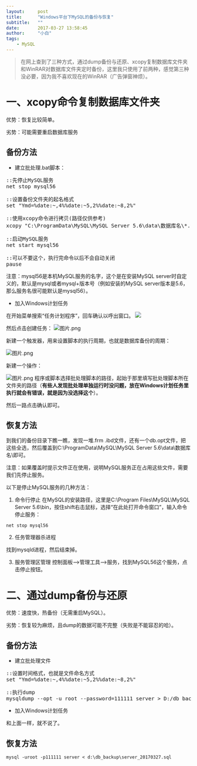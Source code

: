 ```yaml
---
layout:     post
title:      "Windows平台下MySQL的备份与恢复"
subtitle:   ""
date:       2017-03-27 13:58:45
author:     "小白"
tags:
    - MySQL
---
```

> 在网上查到了三种方式，通过dump备份与还原、xcopy复制数据库文件夹和WinRAR对数据库文件夹定时备份，这里我只使用了前两种，感觉第三种没必要，因为我不喜欢现在的WinRAR（广告弹窗神烦）。

# 一、xcopy命令复制数据库文件夹 #
优势：恢复比较简单。

劣势：可能需要重启数据库服务

## 备份方法 ##
- 建立批处理.bat脚本：
<pre>
::先停止MySQL服务
net stop mysql56

::设置备份文件夹的起名格式
set "Ymd=%date:~,4%%date:~5,2%%date:~8,2%"

::使用xcopy命令进行拷贝(路径仅供参考)
xcopy "C:\ProgramData\MySQL\MySQL Server 5.6\data\数据库名\*.*" "D:\db_backup\%Ymd%\"

::启动MySQL服务
net start mysql56

::可以不要这个，执行完命令以后不会自动关闭
pause
</pre>
注意：mysql56是本机MySQL服务的名字，这个是在安装MySQL server时自定义的，默认是mysql或者mysql+版本号（例如安装的MySQL server版本是5.6，那么服务名很可能默认是mysql56）。


- 加入Windows计划任务

在开始菜单搜索“任务计划程序”，回车确认以呼出窗口。
![](http://upload-images.jianshu.io/upload_images/3071749-6a0f0888cbbd58d9.png?imageMogr2/auto-orient/strip%7CimageView2/2/w/1240)

然后点击创建任务：
![图片.png](http://upload-images.jianshu.io/upload_images/3071749-25a3e3f3a63bf174.png?imageMogr2/auto-orient/strip%7CimageView2/2/w/1240)

新建一个触发器，用来设置脚本的执行周期，也就是数据库备份的周期：

![图片.png](http://upload-images.jianshu.io/upload_images/3071749-06bd267c4bf13991.png?imageMogr2/auto-orient/strip%7CimageView2/2/w/1240)

新建一个操作：

![图片.png](http://upload-images.jianshu.io/upload_images/3071749-7f573a1a196c96dc.png?imageMogr2/auto-orient/strip%7CimageView2/2/w/1240)
程序或脚本选择批处理脚本的路径，起始于那里填写批处理脚本所在文件夹的路径（**有些人发现批处理单独运行时没问题，放在Windows计划任务里执行就会有错误，就是因为没选择这个**）。

然后一路点击确认即可。

## 恢复方法 ##
到我们的备份目录下瞧一瞧，发现一堆.frm .ibd文件，还有一个db.opt文件，把这些全选，然后覆盖到C:\ProgramData\MySQL\MySQL Server 5.6\data\数据库名\即可。

注意：如果覆盖时提示文件正在使用，说明MySQL服务正在占用这些文件，需要我们先停止服务。

以下是停止MySQL服务的几种方法：
1. 命令行停止
在MySQL的安装路径，这里是C:\Program Files\MySQL\MySQL Server 5.6\bin，按住shift右击鼠标，选择“在此处打开命令窗口”，输入命令停止服务：

```
net stop mysql56
```

2. 任务管理器杀进程

找到mysqld进程，然后结束掉。

3. 服务管理区管理
控制面板——>管理工具——>服务，找到MySQL56这个服务，点击停止按钮。

# 二、通过dump备份与还原 #
优势：速度快，热备份（无需重启MySQL）。

劣势：恢复较为麻烦，且dump的数据可能不完整（失败是不能容忍的哈）。

## 备份方法 ##
- 建立批处理文件
<pre>
::设置时间格式，也就是文件命名方式
set "Ymd=%date:~,4%%date:~5,2%%date:~8,2%"  

::执行dump
mysqldump --opt -u root --password=111111 server > D:/db_backup/bbs_%Ymd%.sql
</pre>

- 加入Windows计划任务

和上面一样，就不说了。

## 恢复方法 ##
```
mysql -uroot -p111111 server < d:\db_backup\server_20170327.sql
```